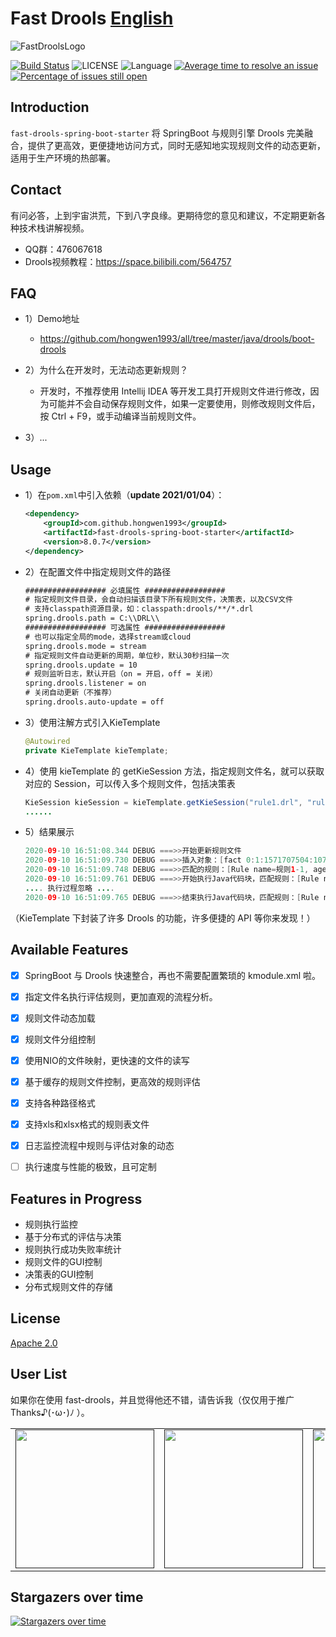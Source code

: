 # Fast Drools [English](./README.md) 


![FastDroolsLogo](https://github.com/hongwen1993/fast-drools-spring-boot-starter/blob/master/logo.png)

[![Build Status](https://travis-ci.org/apache/dubbo.svg?branch=master)](https://github.com/hongwen1993/fast-drools-spring-boot-starter)
![LICENSE](https://img.shields.io/badge/license-Apache--2.0-brightgreen)
![Language](https://img.shields.io/badge/language-JAVA-blue)
[![Average time to resolve an issue](http://isitmaintained.com/badge/resolution/hongwen1993/fast-drools-spring-boot-starter.svg)](http://isitmaintained.com/project/hongwen1993/fast-drools-spring-boot-starter "Average time to resolve an issue")
[![Percentage of issues still open](http://isitmaintained.com/badge/open/hongwen1993/fast-drools-spring-boot-starter.svg)](http://isitmaintained.com/project/hongwen1993/fast-drools-spring-boot-starter "Percentage of issues still open")

## Introduction
`fast-drools-spring-boot-starter` 将 SpringBoot 与规则引擎 Drools 完美融合，提供了更高效，更便捷地访问方式，同时无感知地实现规则文件的动态更新，适用于生产环境的热部署。


## Contact
有问必答，上到宇宙洪荒，下到八字良缘。更期待您的意见和建议，不定期更新各种技术栈讲解视频。

- QQ群：476067618
- Drools视频教程：https://space.bilibili.com/564757


## FAQ
- 1）Demo地址
    - https://github.com/hongwen1993/all/tree/master/java/drools/boot-drools

- 2）为什么在开发时，无法动态更新规则？
    - 开发时，不推荐使用 Intellij IDEA 等开发工具打开规则文件进行修改，因为可能并不会自动保存规则文件，如果一定要使用，则修改规则文件后，按 Ctrl + F9，或手动编译当前规则文件。

- 3）...


## Usage
- 1）在`pom.xml`中引入依赖（**update 2021/01/04**）：

  ```xml
  <dependency>
      <groupId>com.github.hongwen1993</groupId>
      <artifactId>fast-drools-spring-boot-starter</artifactId>
      <version>8.0.7</version>
  </dependency>
  ```
  
- 2）在配置文件中指定规则文件的路径

  ```xml
  ################## 必填属性 ##################
  # 指定规则文件目录，会自动扫描该目录下所有规则文件，决策表，以及CSV文件
  # 支持classpath资源目录，如：classpath:drools/**/*.drl
  spring.drools.path = C:\\DRL\\
  ################## 可选属性 ##################
  # 也可以指定全局的mode，选择stream或cloud
  spring.drools.mode = stream
  # 指定规则文件自动更新的周期，单位秒，默认30秒扫描一次
  spring.drools.update = 10
  # 规则监听日志，默认开启（on = 开启，off = 关闭）
  spring.drools.listener = on
  # 关闭自动更新（不推荐）
  spring.drools.auto-update = off
  ```
  
- 3）使用注解方式引入KieTemplate

  ```java
  @Autowired
  private KieTemplate kieTemplate;
  ```
  
- 4）使用 kieTemplate 的 getKieSession 方法，指定规则文件名，就可以获取对应的 Session，可以传入多个规则文件，包括决策表

  ```java
  KieSession kieSession = kieTemplate.getKieSession("rule1.drl", "rule2.drl");
  ......
  ```
  
- 5）结果展示

  ```java
  2020-09-10 16:51:08.344 DEBUG ===>>开始更新规则文件
  2020-09-10 16:51:09.730 DEBUG ===>>插入对象：[fact 0:1:1571707504:1072693248:1:DEFAULT:NON_TRAIT:java.lang.Double:1.0]；操作规则：null
  2020-09-10 16:51:09.748 DEBUG ===>>匹配的规则：[Rule name=规则1-1, agendaGroup=MAIN, salience=0, no-loop=false]
  2020-09-10 16:51:09.761 DEBUG ===>>开始执行Java代码块，匹配规则：[Rule name=规则1-1, agendaGroup=MAIN, salience=0, no-loop=false]，评估对象：[[fact 0:1:1571707504:1072693248:1:DEFAULT:NON_TRAIT:java.lang.Double:1.0]]
  .... 执行过程忽略 ....
  2020-09-10 16:51:09.765 DEBUG ===>>结束执行Java代码块，匹配规则：[Rule name=规则1-1, agendaGroup=MAIN, salience=0, no-loop=false]，评估对象：[[fact 0:1:1571707504:1072693248:1:DEFAULT:NON_TRAIT:java.lang.Double:1.0]]
  ```

（KieTemplate 下封装了许多 Drools 的功能，许多便捷的 API 等你来发现！）


## Available Features

- [x] SpringBoot 与 Drools 快速整合，再也不需要配置繁琐的 kmodule.xml 啦。
- [x] 指定文件名执行评估规则，更加直观的流程分析。
- [x] 规则文件动态加载
- [x] 规则文件分组控制
- [x] 使用NIO的文件映射，更快速的文件的读写
- [x] 基于缓存的规则文件控制，更高效的规则评估
- [x] 支持各种路径格式
- [x] 支持xls和xlsx格式的规则表文件
- [x] 日志监控流程中规则与评估对象的动态
- [ ] 执行速度与性能的极致，且可定制


## Features in Progress

- 规则执行监控
- 基于分布式的评估与决策
- 规则执行成功失败率统计
- 规则文件的GUI控制
- 决策表的GUI控制
- 分布式规则文件的存储


## License
[Apache 2.0](/LICENSE)


## User List

如果你在使用 fast-drools，并且觉得他还不错，请告诉我（仅仅用于推广 Thanks♪(･ω･)ﾉ ）。


<div>
<table>
  <tbody>
  <tr></tr>
    <tr>
      <td align="center"  valign="middle">
        <a href="" target="_blank">
          <img width="222px"  src="https://s3.ax1x.com/2020/11/19/DKBxde.png">
        </a>
      </td>
      <td align="center"  valign="middle">
        <a href="" target="_blank">
          <img width="222px"  src="https://s3.ax1x.com/2020/11/19/DKyom6.png">
        </a>
      </td>
      <td align="center"  valign="middle">
        <a href="" target="_blank">
          <img width="222px"  src="https://s3.ax1x.com/2020/11/19/DKy5Ox.png">
        </a>
      </td>
      <td align="center"  valign="middle">
        <a href="" target="_blank">
          <img width="222px"  src="https://s3.ax1x.com/2020/11/19/DKy7TO.png">
        </a>
      </td>
      <td align="center"  valign="middle">
        <a href="" target="_blank">
          <img width="222px"  src="https://s3.ax1x.com/2020/11/19/DKyqte.png">
        </a>
      </td>
    </tr>
    <tr></tr>
  </tbody>
</table>
</div>



## Stargazers over time

[![Stargazers over time](https://starchart.cc/hongwen1993/fast-drools-spring-boot-starter)](https://starchart.cc/hongwen1993/fast-drools-spring-boot-starter)

